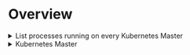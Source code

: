 # Overview 

<details>
<summary>
List processes running on every Kubernetes Master
</summary>
1. kube-apiserver
2. kube-controller-manager
3. kube-scheduler

<img src="paste-d842301571ce981466b41d198776a3b6b0df20e8.jpg">
</details>

<details>
<summary>
Kubernetes Master
</summary>
<div><div>kube-controller-manager
kube-apiserver<div>kube-scheduler</div></div><div>
</div>Uses and provides the following communication:
<ul><li>fetch pod logs.</li><li>kubectl-attach</li><li>kubectl port-forward</li><li>SSH tunnel</li></ul>
</details>

